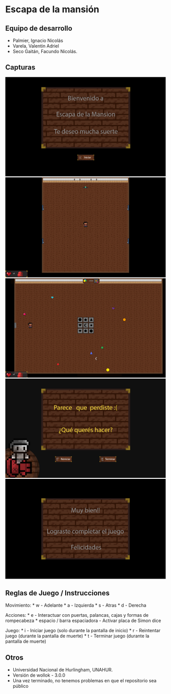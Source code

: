 # Escapa de la mansión

## Equipo de desarrollo

- Palmier, Ignacio Nicolás
- Varela, Valentin Adriel
- Seco Gaitán, Facundo Nicolás.


## Capturas

![Captura 1](./assets/juegoInicio.png)
![Captura 2](./assets/juegoPasillo.png)
![Captura 3](./assets/juegoNivel.png)
![Captura 4](./assets/juegoMuerte.png)
![Captura 4](./assets/cartelJuegoCompletado.png)

## Reglas de Juego / Instrucciones

Movimiento:
    * w - Adelante
    * a - Izquierda
    * s - Atras
    * d - Derecha

Acciones:
    * e - Interactuar con puertas, palancas, cajas y formas de rompecabeza
    * espacio / barra espaciadora - Activar placa de Simon dice

Juego:
    * i - Iniciar juego (solo durante la pantalla de inicio)
    * r - Reintentar juego (durante la pantalla de muerte)
    * t - Terminar juego (durante la pantalla de muerte)


## Otros

- Universidad Nacional de Hurlingham, UNAHUR.
- Versión de wollok - 3.0.0
- Una vez terminado, no tenemos problemas en que el repositorio sea público
